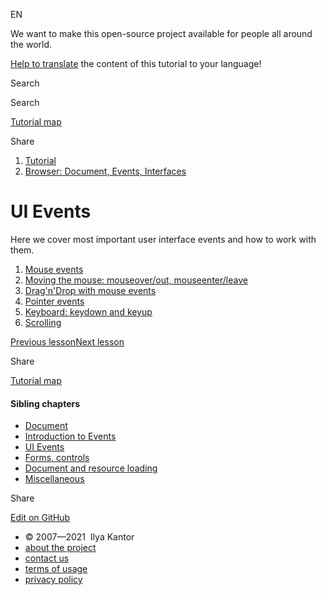 EN


<!-- -->


We want to make this open-source project available for people all around the world.

[Help to translate](https://javascript.info/translate) the content of this tutorial to your language!



Search

Search

<a href="/tutorial/map" class="map"><span class="map__text">Tutorial map</span></a>

<span class="share-icons__title">Share</span><a href="https://twitter.com/share?url=https%3A%2F%2Fjavascript.info%2Fevent-details" class="share share_tw"></a><a href="https://www.facebook.com/sharer/sharer.php?s=100&amp;p%5Burl%5D=https%3A%2F%2Fjavascript.info%2Fevent-details" class="share share_fb"></a>


1.  <a href="/" class="breadcrumbs__link"><span class="breadcrumbs__hidden-text">Tutorial</span></a>
2.  <span id="breadcrumb-1"><a href="/ui" class="breadcrumbs__link"><span>Browser: Document, Events, Interfaces</span></a></span>

# UI Events

Here we cover most important user interface events and how to work with them.

1.  <a href="/mouse-events-basics" class="lessons-list__link">Mouse events</a>
2.  <a href="/mousemove-mouseover-mouseout-mouseenter-mouseleave" class="lessons-list__link">Moving the mouse: mouseover/out, mouseenter/leave</a>
3.  <a href="/mouse-drag-and-drop" class="lessons-list__link">Drag'n'Drop with mouse events</a>
4.  <a href="/pointer-events" class="lessons-list__link">Pointer events</a>
5.  <a href="/keyboard-events" class="lessons-list__link">Keyboard: keydown and keyup</a>
6.  <a href="/onscroll" class="lessons-list__link">Scrolling</a>

<a href="/dispatch-events" class="page__nav page__nav_prev"><span class="page__nav-text"><span class="page__nav-text-shortcut"></span></span><span class="page__nav-text-alternate">Previous lesson</span></a><a href="/mouse-events-basics" class="page__nav page__nav_next"><span class="page__nav-text"><span class="page__nav-text-shortcut"></span></span><span class="page__nav-text-alternate">Next lesson</span></a>

<span class="share-icons__title">Share</span><a href="https://twitter.com/share?url=https%3A%2F%2Fjavascript.info%2Fevent-details" class="share share_tw"></a><a href="https://www.facebook.com/sharer/sharer.php?s=100&amp;p%5Burl%5D=https%3A%2F%2Fjavascript.info%2Fevent-details" class="share share_fb"></a>

<a href="/tutorial/map" class="map"><span class="map__text">Tutorial map</span></a>

<a href="/tutorial/map" class="map"></a>

#### Sibling chapters

-   <a href="/document" class="sidebar__link">Document</a>
-   <a href="/events" class="sidebar__link">Introduction to Events</a>
-   <a href="/event-details" class="sidebar__link">UI Events</a>
-   <a href="/forms-controls" class="sidebar__link">Forms, controls</a>
-   <a href="/loading" class="sidebar__link">Document and resource loading</a>
-   <a href="/ui-misc" class="sidebar__link">Miscellaneous</a>

Share

<a href="https://twitter.com/share?url=https%3A%2F%2Fjavascript.info%2Fevent-details" class="share share_tw sidebar__share"></a><a href="https://www.facebook.com/sharer/sharer.php?s=100&amp;p%5Burl%5D=https%3A%2F%2Fjavascript.info%2Fevent-details" class="share share_fb sidebar__share"></a>

<a href="https://github.com/javascript-tutorial/en.javascript.info/blob/master/2-ui/3-event-details" class="sidebar__link">Edit on GitHub</a>

-   © 2007—2021  Ilya Kantor
-   <a href="/about" class="page-footer__link">about the project</a>
-   <a href="/about#contact-us" class="page-footer__link">contact us</a>
-   <a href="/terms" class="page-footer__link">terms of usage</a>
-   <a href="/privacy" class="page-footer__link">privacy policy</a>
